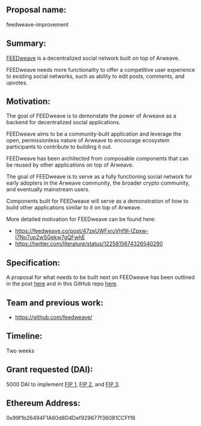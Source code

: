 ## Proposal name:
feedweave-improvement

## Summary:
[FEEDweave](https://feedweave.co) is a decentralized social network built on top of Arweave.

FEEDweave needs more functionality to offer a competitive user experience to existing social networks, such as ability to edit posts, comments, and upvotes.

## Motivation:
The goal of FEEDweave is to demonstate the power of Arweave as a backend for decentralized social applications.

FEEDweave aims to be a community-built application and leverage the open, permissionless 
nature of Arweave to encourage ecosystem participants to contribute to building it out.

FEEDweave has been architected from composable components that can be reused by other applications on top of Arweave. 

The goal of FEEDweave is to serve as a fully functioning social network for early adopters in the Arweave community,
the broader crypto community, and eventually mainstream users.

Components built for FEEDweave will serve as a demonstration of how to build other applications similar to it on top of Arweave.

More detailed motivation for FEEDweave can be found here:
- https://feedweave.co/post/47zeUWFxruVhf9l-IZpxw-I7No7up2wSGekw7gQFwhE
- https://twitter.com/Iiterature/status/1225815674326540290

## Specification:
A proposal for what needs to be built next on FEEDweave has been outlined in the post [here](https://feedweave.co/post/4YHeuBrwZ5z0pZBWB5VGfxztrF0ueQkifAl60T05Ipk) and in this GitHub repo [here](https://github.com/feedweave/feedweave-dev/issues).

## Team and previous work:
- https://github.com/feedweave/

## Timeline:
Two weeks

## Grant requested (DAI):
5000 DAI to implement [FIP 1](https://github.com/feedweave/feedweave-dev/issues/1), [FIP 2](https://github.com/feedweave/feedweave-dev/issues/2), and [FIP 3](https://github.com/feedweave/feedweave-dev/issues/3).

## Ethereum Address:
0x99f1b26494F1A60d8D4Def929677f36081CCFf18
